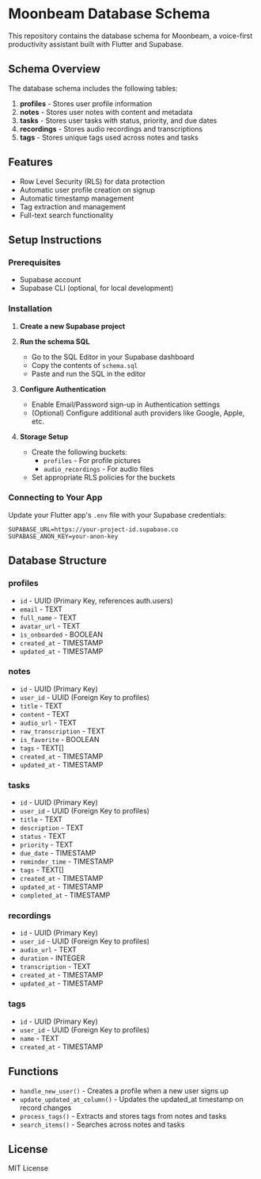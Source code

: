 # Moonbeam Database Schema

This repository contains the database schema for Moonbeam, a voice-first productivity assistant built with Flutter and Supabase.

## Schema Overview

The database schema includes the following tables:

1. **profiles** - Stores user profile information
2. **notes** - Stores user notes with content and metadata
3. **tasks** - Stores user tasks with status, priority, and due dates
4. **recordings** - Stores audio recordings and transcriptions
5. **tags** - Stores unique tags used across notes and tasks

## Features

- Row Level Security (RLS) for data protection
- Automatic user profile creation on signup
- Automatic timestamp management
- Tag extraction and management
- Full-text search functionality

## Setup Instructions

### Prerequisites

- Supabase account
- Supabase CLI (optional, for local development)

### Installation

1. **Create a new Supabase project**

2. **Run the schema SQL**
   - Go to the SQL Editor in your Supabase dashboard
   - Copy the contents of `schema.sql`
   - Paste and run the SQL in the editor

3. **Configure Authentication**
   - Enable Email/Password sign-up in Authentication settings
   - (Optional) Configure additional auth providers like Google, Apple, etc.

4. **Storage Setup**
   - Create the following buckets:
     - `profiles` - For profile pictures
     - `audio_recordings` - For audio files
   - Set appropriate RLS policies for the buckets

### Connecting to Your App

Update your Flutter app's `.env` file with your Supabase credentials:

```
SUPABASE_URL=https://your-project-id.supabase.co
SUPABASE_ANON_KEY=your-anon-key
```

## Database Structure

### profiles
- `id` - UUID (Primary Key, references auth.users)
- `email` - TEXT
- `full_name` - TEXT
- `avatar_url` - TEXT
- `is_onboarded` - BOOLEAN
- `created_at` - TIMESTAMP
- `updated_at` - TIMESTAMP

### notes
- `id` - UUID (Primary Key)
- `user_id` - UUID (Foreign Key to profiles)
- `title` - TEXT
- `content` - TEXT
- `audio_url` - TEXT
- `raw_transcription` - TEXT
- `is_favorite` - BOOLEAN
- `tags` - TEXT[]
- `created_at` - TIMESTAMP
- `updated_at` - TIMESTAMP

### tasks
- `id` - UUID (Primary Key)
- `user_id` - UUID (Foreign Key to profiles)
- `title` - TEXT
- `description` - TEXT
- `status` - TEXT
- `priority` - TEXT
- `due_date` - TIMESTAMP
- `reminder_time` - TIMESTAMP
- `tags` - TEXT[]
- `created_at` - TIMESTAMP
- `updated_at` - TIMESTAMP
- `completed_at` - TIMESTAMP

### recordings
- `id` - UUID (Primary Key)
- `user_id` - UUID (Foreign Key to profiles)
- `audio_url` - TEXT
- `duration` - INTEGER
- `transcription` - TEXT
- `created_at` - TIMESTAMP
- `updated_at` - TIMESTAMP

### tags
- `id` - UUID (Primary Key)
- `user_id` - UUID (Foreign Key to profiles)
- `name` - TEXT
- `created_at` - TIMESTAMP

## Functions

- `handle_new_user()` - Creates a profile when a new user signs up
- `update_updated_at_column()` - Updates the updated_at timestamp on record changes
- `process_tags()` - Extracts and stores tags from notes and tasks
- `search_items()` - Searches across notes and tasks

## License

MIT License